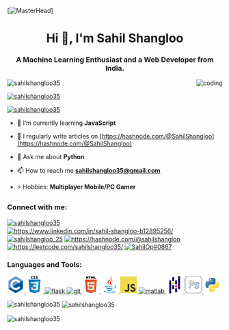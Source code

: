 [![MasterHead](https://camo.githubusercontent.com/0b5f431a318eb824e40b630d869b6a8629d4c86eeb84910b72e15e30ce4e482f/68747470733a2f2f7172616e676572732e636f6d2f77702d636f6e74656e742f75706c6f6164732f323032312f30392f42616e6e65722d496e74726f64756374696f6e2d746f2d33442d416e696d6174696f6e2e706e67)]
<h1 align="center">Hi 👋, I'm Sahil Shangloo</h1>
<h3 align="center">A Machine Learning Enthusiast and a Web Developer from India.</h3>
<img align="right" alt="coding" width"400" src="https://gifdb.com/images/high/animated-chock-coding-c78f6elj32sfoi8q.gif">

<p align="left"> <img src="https://komarev.com/ghpvc/?username=sahilshangloo35&label=Profile%20views&color=0e75b6&style=flat" alt="sahilshangloo35" /> </p>

<p align="left"> <a href="https://github.com/ryo-ma/github-profile-trophy"><img src="https://github-profile-trophy.vercel.app/?username=sahilshangloo35" alt="sahilshangloo35" /></a> </p>

<p align="left"> <a href="https://twitter.com/sahilshangloo35" target="blank"><img src="https://img.shields.io/twitter/follow/sahilshangloo35?logo=twitter&style=for-the-badge" alt="sahilshangloo35" /></a> </p>

- 🌱 I’m currently learning **JavaScript**

- 📝 I regularly write articles on [https://hashnode.com/@SahilShangloo](https://hashnode.com/@SahilShangloo)

- 💬 Ask me about **Python**

- 📫 How to reach me **sahilshangloo35@gmail.com**

- ⚡ Hobbies: **Multiplayer Mobile/PC Gamer**

<h3 align="left">Connect with me:</h3>
<p align="left">
<a href="https://twitter.com/sahilshangloo35" target="blank"><img align="center" src="https://raw.githubusercontent.com/rahuldkjain/github-profile-readme-generator/master/src/images/icons/Social/twitter.svg" alt="sahilshangloo35" height="30" width="40" /></a>
<a href="https://linkedin.com/in/https://www.linkedin.com/in/sahil-shangloo-b12895256/" target="blank"><img align="center" src="https://raw.githubusercontent.com/rahuldkjain/github-profile-readme-generator/master/src/images/icons/Social/linked-in-alt.svg" alt="https://www.linkedin.com/in/sahil-shangloo-b12895256/" height="30" width="40" /></a>
<a href="https://instagram.com/sahilshangloo_25" target="blank"><img align="center" src="https://raw.githubusercontent.com/rahuldkjain/github-profile-readme-generator/master/src/images/icons/Social/instagram.svg" alt="sahilshangloo_25" height="30" width="40" /></a>
<a href="https://hashnode.com/https://hashnode.com/@sahilshangloo" target="blank"><img align="center" src="https://raw.githubusercontent.com/rahuldkjain/github-profile-readme-generator/master/src/images/icons/Social/hashnode.svg" alt="https://hashnode.com/@sahilshangloo" height="30" width="40" /></a>
<a href="https://www.leetcode.com/https://leetcode.com/sahilshangloo35/" target="blank"><img align="center" src="https://raw.githubusercontent.com/rahuldkjain/github-profile-readme-generator/master/src/images/icons/Social/leet-code.svg" alt="https://leetcode.com/sahilshangloo35/" height="30" width="40" /></a>
<a href="https://discord.gg/SahilOp#0867" target="blank"><img align="center" src="https://raw.githubusercontent.com/rahuldkjain/github-profile-readme-generator/master/src/images/icons/Social/discord.svg" alt="SahilOp#0867" height="30" width="40" /></a>
</p>

<h3 align="left">Languages and Tools:</h3>
<p align="left"> <a href="https://www.cprogramming.com/" target="_blank" rel="noreferrer"> <img src="https://raw.githubusercontent.com/devicons/devicon/master/icons/c/c-original.svg" alt="c" width="40" height="40"/> </a> <a href="https://www.w3schools.com/css/" target="_blank" rel="noreferrer"> <img src="https://raw.githubusercontent.com/devicons/devicon/master/icons/css3/css3-original-wordmark.svg" alt="css3" width="40" height="40"/> </a> <a href="https://flask.palletsprojects.com/" target="_blank" rel="noreferrer"> <img src="https://www.vectorlogo.zone/logos/pocoo_flask/pocoo_flask-icon.svg" alt="flask" width="40" height="40"/> </a> <a href="https://git-scm.com/" target="_blank" rel="noreferrer"> <img src="https://www.vectorlogo.zone/logos/git-scm/git-scm-icon.svg" alt="git" width="40" height="40"/> </a> <a href="https://www.w3.org/html/" target="_blank" rel="noreferrer"> <img src="https://raw.githubusercontent.com/devicons/devicon/master/icons/html5/html5-original-wordmark.svg" alt="html5" width="40" height="40"/> </a> <a href="https://www.java.com" target="_blank" rel="noreferrer"> <img src="https://raw.githubusercontent.com/devicons/devicon/master/icons/java/java-original.svg" alt="java" width="40" height="40"/> </a> <a href="https://developer.mozilla.org/en-US/docs/Web/JavaScript" target="_blank" rel="noreferrer"> <img src="https://raw.githubusercontent.com/devicons/devicon/master/icons/javascript/javascript-original.svg" alt="javascript" width="40" height="40"/> </a> <a href="https://www.mathworks.com/" target="_blank" rel="noreferrer"> <img src="https://upload.wikimedia.org/wikipedia/commons/2/21/Matlab_Logo.png" alt="matlab" width="40" height="40"/> </a> <a href="https://pandas.pydata.org/" target="_blank" rel="noreferrer"> <img src="https://raw.githubusercontent.com/devicons/devicon/2ae2a900d2f041da66e950e4d48052658d850630/icons/pandas/pandas-original.svg" alt="pandas" width="40" height="40"/> </a> <a href="https://www.photoshop.com/en" target="_blank" rel="noreferrer"> <img src="https://raw.githubusercontent.com/devicons/devicon/master/icons/photoshop/photoshop-line.svg" alt="photoshop" width="40" height="40"/> </a> <a href="https://www.python.org" target="_blank" rel="noreferrer"> <img src="https://raw.githubusercontent.com/devicons/devicon/master/icons/python/python-original.svg" alt="python" width="40" height="40"/> </a> </p>

<p><img align="left" src="https://github-readme-stats.vercel.app/api/top-langs?username=sahilshangloo35&show_icons=true&locale=en&layout=compact" alt="sahilshangloo35" /></p>

<p>&nbsp;<img align="center" src="https://github-readme-stats.vercel.app/api?username=sahilshangloo35&show_icons=true&locale=en" alt="sahilshangloo35" /></p>

<p><img align="center" src="https://github-readme-streak-stats.herokuapp.com/?user=sahilshangloo35&" alt="sahilshangloo35" /></p>

